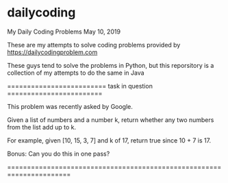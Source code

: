 # dailycoding
My Daily Coding Problems 
May 10, 2019

These are my attempts to solve coding problems provided by https://dailycodingproblem.com

These guys tend to solve the problems in Python, but this reporsitory is a collection of my attempts to do the same in Java


=========================   task in question ========================

This problem was recently asked by Google.

Given a list of numbers and a number k, return whether any two numbers from the list add up to k.

For example, given [10, 15, 3, 7] and k of 17, return true since 10 + 7 is 17.

Bonus: Can you do this in one pass?

======================================================================